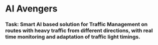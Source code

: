 # AI Avengers
### Task: Smart AI based solution for Traffic Management on routes with heavy traffic from different directions, with real time monitoring and adaptation of traffic light timings.
